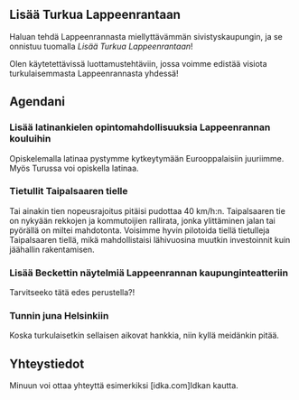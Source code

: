 ## Lisää Turkua Lappeenrantaan

Haluan tehdä Lappeenrannasta miellyttävämmän sivistyskaupungin, ja se onnistuu tuomalla *Lisää Turkua Lappeenrantaan*!

Olen käytetettävissä luottamustehtäviin, jossa voimme edistää visiota turkulaisemmasta Lappeenrannasta yhdessä!

## Agendani

### Lisää latinankielen opintomahdollisuuksia Lappeenrannan kouluihin

Opiskelemalla latinaa pystymme kytkeytymään Eurooppalaisiin juuriimme. Myös Turussa voi opiskella latinaa.

### Tietullit Taipalsaaren tielle

Tai ainakin tien nopeusrajoitus pitäisi pudottaa 40 km/h:n. Taipalsaaren tie on nykyään rekkojen ja kommutoijien rallirata, jonka ylittäminen jalan tai pyörällä on miltei mahdotonta. Voisimme hyvin pilotoida tiellä tietulleja Taipalsaaren tiellä, mikä mahdollistaisi lähivuosina muutkin investoinnit kuin jäähallin rakentamisen.

### Lisää Beckettin näytelmiä Lappeenrannan kaupunginteatteriin

Tarvitseeko tätä edes perustella?!

### Tunnin juna Helsinkiin

Koska turkulaisetkin sellaisen aikovat hankkia, niin kyllä meidänkin pitää.

## Yhteystiedot

Minuun voi ottaa yhteyttä esimerkiksi [idka.com]Idkan kautta.
